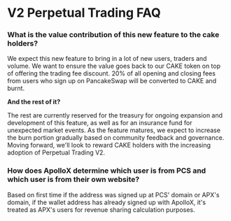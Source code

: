 # V2 Perpetual Trading FAQ

### What is the value contribution of this new feature to the cake holders?

We expect this new feature to bring in a lot of new users, traders and volume. We want to ensure the value goes back to our CAKE token on top of offering the trading fee discount. 20% of all opening and closing fees from users who sign up on PancakeSwap will be converted to CAKE and burnt.&#x20;

**And the rest of it?**

The rest are currently reserved for the treasury for ongoing expansion and development of this feature, as well as for an insurance fund for unexpected market events. As the feature matures, we expect to increase the burn portion gradually based on community feedback and governance. Moving forward, we'll look to reward CAKE holders with the increasing adoption of Perpetual Trading V2.

### How does ApolloX determine which user is from PCS and which user is from their own website?

Based on first time if the address was signed up at PCS' domain or APX's domain, if the wallet address has already signed up with ApolloX, it's treated as APX's users for revenue sharing calculation purposes.
